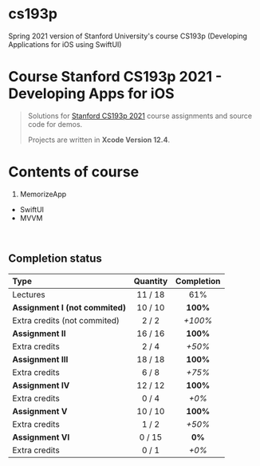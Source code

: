 # cs193p
Spring 2021 version of Stanford University's course CS193p (Developing Applications for iOS using SwiftUI)

# Course Stanford CS193p 2021 - Developing Apps for iOS
> 
> Solutions for [Stanford CS193p 2021](https://cs193p.sites.stanford.edu) course assignments and source code for demos.
>
> Projects are written in **Xcode Version 12.4**.
>

# Contents of course
1. MemorizeApp
  - SwiftUI
  - MVVM

<br/>


## Completion status

Type                                | Quantity  | Completion
:---                                |  :---:  |   :---:
Lectures                            | 11 / 18 |   61%
**Assignment I (not commited)**     | 10 / 10 | **100%**
Extra credits (not commited)        |  2 / 2  | *+100%*
**Assignment II**                   | 16 / 16 | **100%**
Extra credits                       |  2 / 4  |  *+50%*
**Assignment III**                  | 18 / 18 | **100%**
Extra credits                       |  6 / 8  |  *+75%*
**Assignment IV**                   | 12 / 12 | **100%**
Extra credits                       |  0 /  4 | *+0%*
**Assignment V**                    | 10 / 10 | **100%**
Extra credits                       |  1 /  2 | *+50%*
**Assignment VI**                   |  0 / 15 | **0%**
Extra credits                       |  0 /  1 | *+0%*
